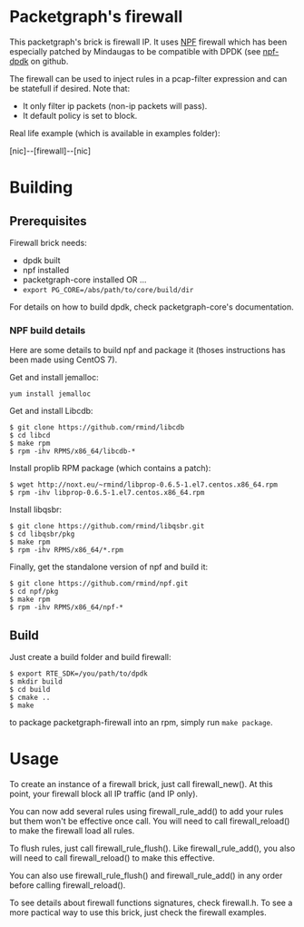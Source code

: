 # Packetgraph's firewall

This packetgraph's brick is firewall IP.
It uses [NPF](http://www.netbsd.org/~rmind/npf/) firewall which has been
especially patched by Mindaugas to be compatible with DPDK
(see [npf-dpdk](https://github.com/rmind/npf) on github.

The firewall can be used to inject rules in a pcap-filter expression and
can be statefull if desired.
Note that:
- It only filter ip packets (non-ip packets will pass).
- It default policy is set to block.

Real life example (which is available in examples folder):

[nic]--[firewall]--[nic]

# Building

## Prerequisites

Firewall brick needs:

- dpdk built
- npf installed
- packetgraph-core installed OR ...
- ```export PG_CORE=/abs/path/to/core/build/dir```

For details on how to build dpdk, check packetgraph-core's documentation.

### NPF build details

Here are some details to build npf and package it (thoses instructions
has been made using CentOS 7).

Get and install jemalloc:
```
yum install jemalloc
```

Get and install Libcdb:
```
$ git clone https://github.com/rmind/libcdb
$ cd libcd
$ make rpm
$ rpm -ihv RPMS/x86_64/libcdb-*
```

Install proplib RPM package (which contains a patch):
```
$ wget http://noxt.eu/~rmind/libprop-0.6.5-1.el7.centos.x86_64.rpm
$ rpm -ihv libprop-0.6.5-1.el7.centos.x86_64.rpm
```

Install libqsbr:
```
$ git clone https://github.com/rmind/libqsbr.git
$ cd libqsbr/pkg
$ make rpm
$ rpm -ihv RPMS/x86_64/*.rpm
```

Finally, get the standalone version of npf and build it:
```
$ git clone https://github.com/rmind/npf.git
$ cd npf/pkg
$ make rpm
$ rpm -ihv RPMS/x86_64/npf-*
```

## Build

Just create a build folder and build firewall:

```
$ export RTE_SDK=/you/path/to/dpdk
$ mkdir build
$ cd build
$ cmake ..
$ make
```

to package packetgraph-firewall into an rpm, simply run ```make package```.

# Usage

To create an instance of a firewall brick, just call firewall_new(). At this
point, your firewall block all IP traffic (and IP only).

You can now add several rules using firewall_rule_add() to add your rules but
them won't be effective once call. You will need to call firewall_reload()
to make the firewall load all rules.

To flush rules, just call firewall_rule_flush(). Like firewall_rule_add(), you
also will need to call firewall_reload() to make this effective.

You can also use firewall_rule_flush() and firewall_rule_add() in any order
before calling firewall_reload().

To see details about firewall functions signatures, check firewall.h.
To see a more pactical way to use this brick, just check the firewall examples.

